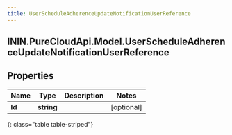 ```yaml
---
title: UserScheduleAdherenceUpdateNotificationUserReference
---
```

## ININ.PureCloudApi.Model.UserScheduleAdherenceUpdateNotificationUserReference

## Properties

|Name | Type | Description | Notes|
|------------ | ------------- | ------------- | -------------|
| **Id** | **string** |  | [optional] |
{: class="table table-striped"}


